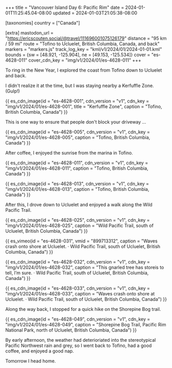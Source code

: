 +++
title = "Vancouver Island Day 6: Pacific Rim"
date = 2024-01-01T11:25:45.04-08:00
updated = 2024-01-03T21:05:38-08:00

[taxonomies]
country = ["Canada"]

[extra]
mastodon_url = "https://ericscouten.social/@travel/111696001075126179"
distance = "95 km / 59 mi"
route = "Tofino to Ucluelet, British Columbia, Canada, and back"
markers = "markers.js"
track_log_key = "kml/v1/2024/01/2024-01-01.kml"
bounds = {sw = [48.921, -125.904], ne = [49.153, -125.534]}
cover = "es-4628-011"
cover_cdn_key = "img/v1/2024/01/es-4628-011"
+++

To ring in the New Year, I explored the coast from Tofino down to Ucluelet and back.

<!-- more -->

I didn't realize it at the time, but I was staying nearby a Kerfuffle Zone. (Gulp!)

{{ es_cdn_image(id = "es-4628-001", cdn_version = "v1", cdn_key = "img/v1/2024/01/es-4628-001", title = "Kerfuffle Zone", caption = "Tofino, British Columbia, Canada") }}

This is one way to ensure that people don't block your driveway ...

{{ es_cdn_image(id = "es-4628-005", cdn_version = "v1", cdn_key = "img/v1/2024/01/es-4628-005", caption = "Tofino, British Columbia, Canada") }}

After coffee, I enjoyed the sunrise from the marina in Tofino.

{{ es_cdn_image(id = "es-4628-011", cdn_version = "v1", cdn_key = "img/v1/2024/01/es-4628-011", caption = "Tofino, British Columbia, Canada") }}

{{ es_cdn_image(id = "es-4628-013", cdn_version = "v1", cdn_key = "img/v1/2024/01/es-4628-013", caption = "Tofino, British Columbia, Canada") }}

After this, I drove down to Ucluelet and enjoyed a walk along the Wild Pacific Trail.

{{ es_cdn_image(id = "es-4628-025", cdn_version = "v1", cdn_key = "img/v1/2024/01/es-4628-025", caption = "Wild Pacific Trail, south of Ucluelet, British Columbia, Canada") }}

{{ es_vimeo(id = "es-4628-031", vmid = "899713312", caption = "Waves crash onto shore at Ucluelet. · Wild Pacific Trail, south of Ucluelet, British Columbia, Canada") }}

{{ es_cdn_image(id = "es-4628-032", cdn_version = "v1", cdn_key = "img/v1/2024/01/es-4628-032", caption = "This gnarled tree has storeis to tell, I’m sure. · Wild Pacific Trail, south of Ucluelet, British Columbia, Canada") }}

{{ es_cdn_image(id = "es-4628-033", cdn_version = "v1", cdn_key = "img/v1/2024/01/es-4628-033", caption = "Waves crash onto shore at Ucluelet. · Wild Pacific Trail, south of Ucluelet, British Columbia, Canada") }}

Along the way back, I stopped for a quick hike on the Shorepine Bog trail.

{{ es_cdn_image(id = "es-4628-049", cdn_version = "v1", cdn_key = "img/v1/2024/01/es-4628-049", caption = "Shorepine Bog Trail, Pacific Rim National Park, north of Ucluelet, British Columbia, Canada") }}

By early afternoon, the weather had deterioriated into the stereotypical Pacific Northwest rain and grey, so I went back to Tofino, had a good coffee, and enjoyed a good nap.

Tomorrow I head home.
